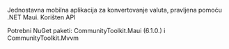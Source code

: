 Jednostavna mobilna aplikacija za konvertovanje valuta, pravljena pomoću .NET Maui. Korišten API

Potrebni NuGet paketi: CommunityToolkit.Maui (6.1.0.) i CommunityToolkit.Mvvm

